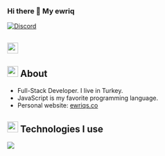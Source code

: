 ### Hi there 👋 My ewriq 

[![Discord](https://lanyard.cnrad.dev/api/1085964318853566524)](https://discord.com/users/1085964318853566524)

<h2><img width="25" src="https://lanyard.cnrad.dev/api/1085964318853566524" /></h2>

<h2><img width="25" src="https://emojipedia-us.s3.dualstack.us-west-1.amazonaws.com/thumbs/120/apple/325/magnifying-glass-tilted-right_1f50e.png" /> About</h2>

- Full-Stack Developer. I live in Turkey.
- JavaScript is my favorite programming language.
- Personal website: [ewriqs.co](https://ewriqs.repl.co)


<h2 width="100%"><img width="25" src="https://emojipedia-us.s3.dualstack.us-west-1.amazonaws.com/thumbs/120/apple/325/gear_2699-fe0f.png" /> Technologies I use</h2>
<img src="https://skillicons.dev/icons?i=alpinejs,bootstrap,java,css,sass,html,js,ts,php,react,vue,svelte,next,nuxt,mongodb,discord,cloudflare,codepen,electron,express,fastapi,tailwindcss,git,github,heroku,nodejs,webpack,markdown,netlify,pug" />
